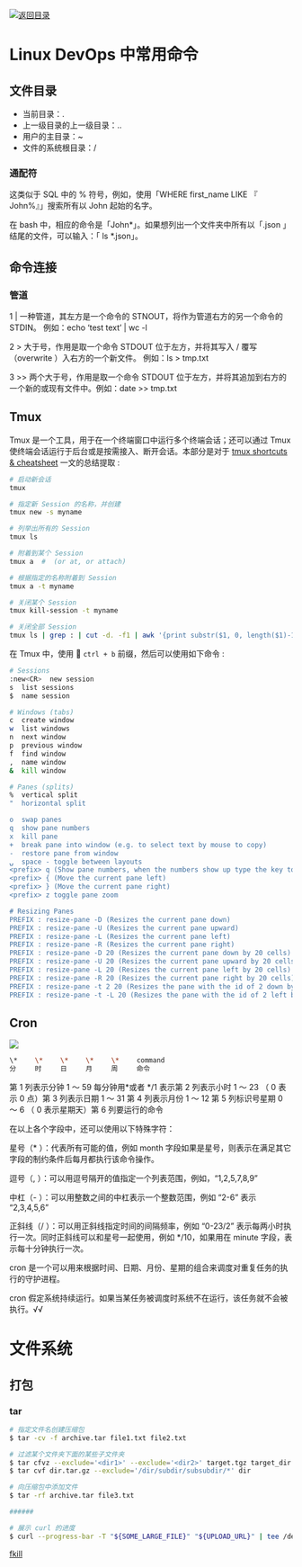 [![返回目录](https://parg.co/UCb)](https://github.com/wxyyxc1992/Awesome-CheatSheet)

# Linux DevOps 中常用命令

## 文件目录

* 当前目录：.
* 上一级目录的上一级目录：..
* 用户的主目录：~
* 文件的系统根目录：/

### 通配符

这类似于 SQL 中的 % 符号，例如，使用「WHERE first_name LIKE 『 John%』」搜索所有以 John 起始的名字。

在 bash 中，相应的命令是「John*」。如果想列出一个文件夹中所有以「.json 」结尾的文件，可以输入：「 ls *.json」。

## 命令连接

### 管道

1 | 一种管道，其左方是一个命令的 STNOUT，将作为管道右方的另一个命令的 STDIN。 例如：echo ‘test text’ | wc -l

2 > 大于号，作用是取一个命令 STDOUT 位于左方，并将其写入 / 覆写（overwrite ）入右方的一个新文件。 例如：ls > tmp.txt

3 >> 两个大于号，作用是取一个命令 STDOUT 位于左方，并将其追加到右方的一个新的或现有文件中。例如：date >> tmp.txt

## Tmux

Tmux 是一个工具，用于在一个终端窗口中运行多个终端会话；还可以通过 Tmux 使终端会话运行于后台或是按需接入、断开会话。本部分是对于 [tmux shortcuts & cheatsheet](https://parg.co/UrT) 一文的总结提取 :

```sh
# 启动新会话
tmux

# 指定新 Session 的名称，并创建
tmux new -s myname

# 列举出所有的 Session
tmux ls

# 附着到某个 Session
tmux a  #  (or at, or attach)

# 根据指定的名称附着到 Session
tmux a -t myname

# 关闭某个 Session
tmux kill-session -t myname

# 关闭全部 Session
tmux ls | grep : | cut -d. -f1 | awk '{print substr($1, 0, length($1)-1)}' | xargs kill
```

在 Tmux 中，使用  `ctrl + b` 前缀，然后可以使用如下命令 :

```sh
# Sessions
:new<CR>  new session
s  list sessions
$  name session

# Windows (tabs)
c  create window
w  list windows
n  next window
p  previous window
f  find window
,  name window
&  kill window

# Panes (splits)
%  vertical split
"  horizontal split

o  swap panes
q  show pane numbers
x  kill pane
+  break pane into window (e.g. to select text by mouse to copy)
-  restore pane from window
⍽  space - toggle between layouts
<prefix> q (Show pane numbers, when the numbers show up type the key to goto that pane)
<prefix> { (Move the current pane left)
<prefix> } (Move the current pane right)
<prefix> z toggle pane zoom

# Resizing Panes
PREFIX : resize-pane -D (Resizes the current pane down)
PREFIX : resize-pane -U (Resizes the current pane upward)
PREFIX : resize-pane -L (Resizes the current pane left)
PREFIX : resize-pane -R (Resizes the current pane right)
PREFIX : resize-pane -D 20 (Resizes the current pane down by 20 cells)
PREFIX : resize-pane -U 20 (Resizes the current pane upward by 20 cells)
PREFIX : resize-pane -L 20 (Resizes the current pane left by 20 cells)
PREFIX : resize-pane -R 20 (Resizes the current pane right by 20 cells)
PREFIX : resize-pane -t 2 20 (Resizes the pane with the id of 2 down by 20 cells)
PREFIX : resize-pane -t -L 20 (Resizes the pane with the id of 2 left by 20 cells)
```

## Cron

![](http://fs.gimoo.net/img/2014/10/12/011835_5439666b84167.jpg)

```sh
\*　　 \*　　 \*　　 \*　　 \*　　 command
分　   时　   日　   月　   周　   命令
```

第 1 列表示分钟 1 ～ 59 每分钟用*或者 */1 表示第 2 列表示小时 1 ～ 23 （ 0 表示 0 点）第 3 列表示日期 1 ～ 31 第 4 列表示月份 1 ～ 12 第 5 列标识号星期 0 ～ 6 （ 0 表示星期天）第 6 列要运行的命令

在以上各个字段中，还可以使用以下特殊字符：

星号（\* ）：代表所有可能的值，例如 month 字段如果是星号，则表示在满足其它字段的制约条件后每月都执行该命令操作。

逗号（, ）：可以用逗号隔开的值指定一个列表范围，例如，“1,2,5,7,8,9”

中杠（- ）：可以用整数之间的中杠表示一个整数范围，例如 “2-6” 表示 “2,3,4,5,6”

正斜线（/ ）：可以用正斜线指定时间的间隔频率，例如 “0-23/2” 表示每两小时执行一次。同时正斜线可以和星号一起使用，例如 \*/10，如果用在 minute 字段，表示每十分钟执行一次。

cron 是一个可以用来根据时间、日期、月份、星期的组合来调度对重复任务的执行的守护进程。

cron 假定系统持续运行。如果当某任务被调度时系统不在运行，该任务就不会被执行。√√

# 文件系统

## 打包

### tar

```sh
# 指定文件名创建压缩包
$ tar -cv -f archive.tar file1.txt file2.txt

# 过滤某个文件夹下面的某些子文件夹
$ tar cfvz --exclude='<dir1>' --exclude='<dir2>' target.tgz target_dir
$ tar cvf dir.tar.gz --exclude='/dir/subdir/subsubdir/*' dir

# 向压缩包中添加文件
$ tar -rf archive.tar file3.txt

######
```

```sh
# 展示 curl 的进度
$ curl --progress-bar -T "${SOME_LARGE_FILE}" "${UPLOAD_URL}" | tee /dev/null
```

[fkill](https://github.com/sindresorhus/fkill)
